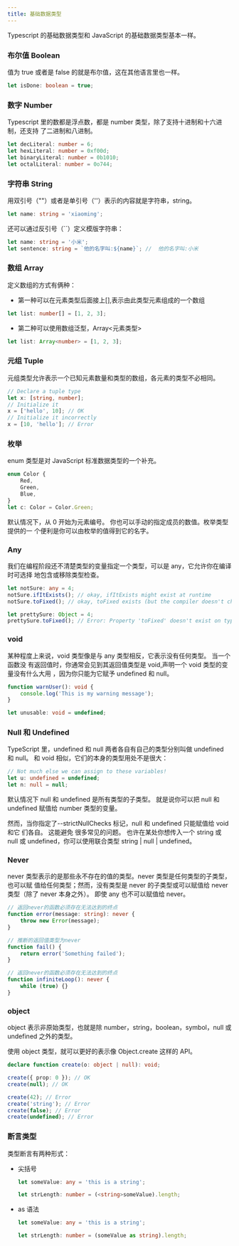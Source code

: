 ```yaml
---
title: 基础数据类型
---
```


Typescript 的基础数据类型和 JavaScript 的基础数据类型基本一样。

### 布尔值 Boolean

值为 true 或者是 false 的就是布尔值，这在其他语言里也一样。

```typescript
let isDone: boolean = true;
```

### 数字 Number

Typescript 里的数都是浮点数，都是 number 类型，除了支持十进制和十六进制，还支持
了二进制和八进制。

```typescript
let decLiteral: number = 6;
let hexLiteral: number = 0xf00d;
let binaryLiteral: number = 0b1010;
let octalLiteral: number = 0o744;
```

### 字符串 String

用双引号（""）或者是单引号（''）表示的内容就是字符串，string。

```typescript
let name: string = 'xiaoming';
```

还可以通过反引号（``）定义模版字符串：

```typescript
let name: string = '小米';
let sentence: string = `他的名字叫:${name}`; //  他的名字叫:小米
```

### 数组 Array

定义数组的方式有俩种：

-   第一种可以在元素类型后面接上[],表示由此类型元素组成的一个数组

```typescript
let list: number[] = [1, 2, 3];
```

-   第二种可以使用数组泛型，Array<元素类型>

```typescript
let list: Array<number> = [1, 2, 3];
```

### 元组 Tuple

元组类型允许表示一个已知元素数量和类型的数组，各元素的类型不必相同。

```typescript
// Declare a tuple type
let x: [string, number];
// Initialize it
x = ['hello', 10]; // OK
// Initialize it incorrectly
x = [10, 'hello']; // Error
```

### 枚举

enum 类型是对 JavaScript 标准数据类型的一个补充。

```typescript
enum Color {
	Red,
	Green,
	Blue,
}
let c: Color = Color.Green;
```

默认情况下，从 0 开始为元素编号。 你也可以手动的指定成员的数值。枚举类型提供的一
个便利是你可以由枚举的值得到它的名字。

### Any

我们在编程阶段还不清楚类型的变量指定一个类型，可以是 any，它允许你在编译时可选择
地包含或移除类型检查。

```typescript
let notSure: any = 4;
notSure.ifItExists(); // okay, ifItExists might exist at runtime
notSure.toFixed(); // okay, toFixed exists (but the compiler doesn't check)

let prettySure: Object = 4;
prettySure.toFixed(); // Error: Property 'toFixed' doesn't exist on type 'Object'.
```

### void

某种程度上来说，void 类型像是与 any 类型相反，它表示没有任何类型。 当一个函数没
有返回值时，你通常会见到其返回值类型是 void,声明一个 void 类型的变量没有什么大用
，因为你只能为它赋予 undefined 和 null。

```typescript
function warnUser(): void {
	console.log('This is my warning message');
}

let unusable: void = undefined;
```

### Null 和 Undefined

TypeScript 里，undefined 和 null 两者各自有自己的类型分别叫做 undefined 和
null。 和 void 相似，它们的本身的类型用处不是很大：

```typescript
// Not much else we can assign to these variables!
let u: undefined = undefined;
let n: null = null;
```

默认情况下 null 和 undefined 是所有类型的子类型。 就是说你可以把 null 和
undefined 赋值给 number 类型的变量。

然而，当你指定了--strictNullChecks 标记，null 和 undefined 只能赋值给 void 和它
们各自。 这能避免 很多常见的问题。 也许在某处你想传入一个 string 或 null 或
undefined，你可以使用联合类型 string | null | undefined。

### Never

never 类型表示的是那些永不存在的值的类型。never 类型是任何类型的子类型，也可以赋
值给任何类型；然而，没有类型是 never 的子类型或可以赋值给 never 类型（除了 never
本身之外）。 即使 any 也不可以赋值给 never。

```typescript
// 返回never的函数必须存在无法达到的终点
function error(message: string): never {
	throw new Error(message);
}

// 推断的返回值类型为never
function fail() {
	return error('Something failed');
}

// 返回never的函数必须存在无法达到的终点
function infiniteLoop(): never {
	while (true) {}
}
```

### object

object 表示非原始类型，也就是除 number，string，boolean，symbol，null 或
undefined 之外的类型。

使用 object 类型，就可以更好的表示像 Object.create 这样的 API。

```typescript
declare function create(o: object | null): void;

create({ prop: 0 }); // OK
create(null); // OK

create(42); // Error
create('string'); // Error
create(false); // Error
create(undefined); // Error
```

### 断言类型

类型断言有两种形式：

-   尖括号

    ```typescript
    let someValue: any = 'this is a string';

    let strLength: number = (<string>someValue).length;
    ```

-   as 语法

    ```typescript
    let someValue: any = 'this is a string';

    let strLength: number = (someValue as string).length;
    ```
